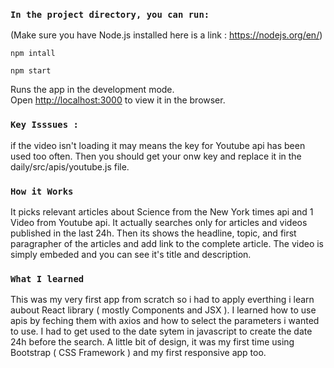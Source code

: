 

### `In the project directory, you can run: `

(Make sure you have Node.js installed here is a link : https://nodejs.org/en/)

 `npm intall`
 
 `npm start`
 
Runs the app in the development mode.<br>
Open [http://localhost:3000](http://localhost:3000) to view it in the browser.


### `Key Isssues : `

if the video isn't loading it may means the key for Youtube api has been used too often.
Then you should get your onw key and replace it in the daily/src/apis/youtube.js file.

### `How it Works `

It picks relevant articles about Science from the New York times api and 1 Video from Youtube api.
It actually searches only for articles and videos published in the last 24h.
Then its shows the headline, topic, and first paragrapher of the articles and add link to the complete article.
The video is simply embeded and you can see it's title and description.


### `What I learned `
This was my very first app from scratch so i had to apply everthing i learn aubout React library ( mostly Components and JSX ).
I learned how to use apis by feching them with axios and how to select the parameters i wanted to use.
I had to get used to the date sytem in javascript to create the date 24h before the search.
A little bit of design, it was my  first time using Bootstrap ( CSS Framework )  and my first responsive app too.
